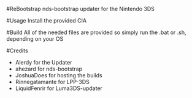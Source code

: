 #ReBootstrap
nds-bootstrap updater for the Nintendo 3DS

#Usage
Install the provided CIA

#Build
All of the needed files are provided so simply run the .bat or .sh, depending on your OS

#Credits
- Alerdy for the Updater
- ahezard for nds-bootstrap
- JoshuaDoes for hosting the builds
- Rinnegatamante for LPP-3DS
- LiquidFenrir for Luma3DS-updater